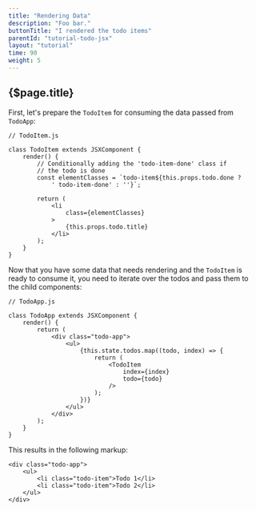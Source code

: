 ```yaml
---
title: "Rendering Data"
description: "Foo bar."
buttonTitle: "I rendered the todo items"
parentId: "tutorial-todo-jsx"
layout: "tutorial"
time: 90
weight: 5
---
```


## {$page.title}

First, let's prepare the `TodoItem` for consuming the data passed from `TodoApp`:

```text/jsx
// TodoItem.js

class TodoItem extends JSXComponent {
	render() {
		// Conditionally adding the 'todo-item-done' class if
		// the todo is done
		const elementClasses = `todo-item${this.props.todo.done ?
			' todo-item-done' : ''}`;

		return (
			<li
				class={elementClasses}
			>
				{this.props.todo.title}
			</li>
		);
	}
}
```

Now that you have some data that needs rendering and the `TodoItem` is ready to
consume it, you need to iterate over the todos and pass them to the child
components:

```text/jsx
// TodoApp.js

class TodoApp extends JSXComponent {
	render() {
		return (
			<div class="todo-app">
				<ul>
					{this.state.todos.map((todo, index) => {
						return (
							<TodoItem
								index={index}
								todo={todo}
							/>
						);
					})}
				</ul>
			</div>
		);
	}
}
```

This results in the following markup:

```text/xml
<div class="todo-app">
	<ul>
		<li class="todo-item">Todo 1</li>
		<li class="todo-item">Todo 2</li>
	</ul>
</div>
```

